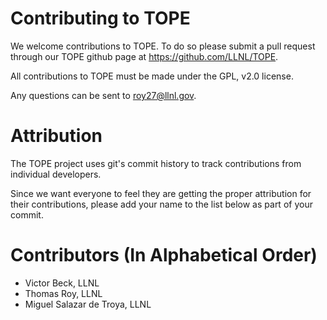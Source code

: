 # Contributing to TOPE

We welcome contributions to TOPE. To do so please submit a pull request through our
TOPE github page at https://github.com/LLNL/TOPE.

All contributions to TOPE must be made under the GPL, v2.0 license.

Any questions can be sent to roy27@llnl.gov.

# Attribution

The TOPE project uses git's commit history to track contributions from individual developers.

Since we want everyone to feel they are getting the proper attribution for their contributions, please add your name to
the list below as part of your commit.

# Contributors (In Alphabetical Order)

* Victor Beck, LLNL
* Thomas Roy, LLNL
* Miguel Salazar de Troya, LLNL
